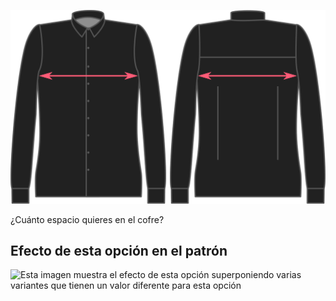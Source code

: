 ![Holgura de pecho](chestease.svg)

¿Cuánto espacio quieres en el cofre?

## Efecto de esta opción en el patrón

![Esta imagen muestra el efecto de esta opción superponiendo varias variantes que tienen un valor diferente para esta opción](simone\_chestease\_sample.svg "Efecto de esta opción en el patrón")
